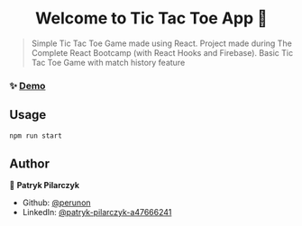 <h1 align="center">Welcome to Tic Tac Toe App 👋</h1>
<p>
</p>

> Simple Tic Tac Toe Game made using React. Project made during The Complete React Bootcamp (with React Hooks and Firebase). Basic Tic Tac Toe Game with match history feature

### ✨ [Demo](perunontictactoegame.surge.sh)

## Usage

```sh
npm run start
```

## Author

👤 **Patryk Pilarczyk**

- Github: [@perunon](https://github.com/perunon)
- LinkedIn: [@patryk-pilarczyk-a47666241](https://linkedin.com/in/patryk-pilarczyk-a47666241)